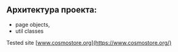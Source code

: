 ## Архитектура проекта:
- page objects,
- util classes

Tested site [www.cosmostore.org](https://www.cosmostore.org/)
